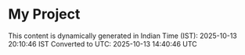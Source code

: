 # My Project

This content is dynamically generated in Indian Time (IST): 2025-10-13 20:10:46 IST
Converted to UTC: 2025-10-13 14:40:46 UTC
